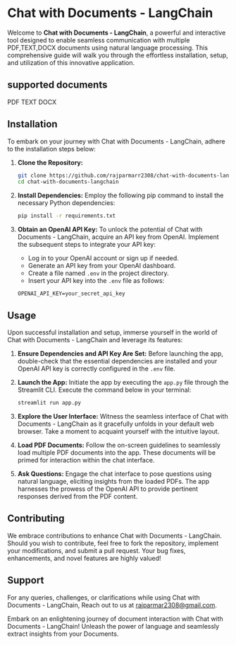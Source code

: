 # Chat with Documents - LangChain

Welcome to **Chat with Documents - LangChain**, a powerful and interactive tool designed to enable seamless communication with multiple PDF,TEXT,DOCX documents using natural language processing. This comprehensive guide will walk you through the effortless installation, setup, and utilization of this innovative application.

## supported documents

PDF
TEXT
DOCX

## Installation

To embark on your journey with Chat with Documents - LangChain, adhere to the installation steps below:

1. **Clone the Repository:**
    ```bash
    git clone https://github.com/rajparmarr2308/chat-with-documents-langchain.git
    cd chat-with-documents-langchain
    ```

2. **Install Dependencies:**
    Employ the following pip command to install the necessary Python dependencies:
    ```bash
    pip install -r requirements.txt
    ```

3. **Obtain an OpenAI API Key:**
    To unlock the potential of Chat with Documents - LangChain, acquire an API key from OpenAI. Implement the subsequent steps to integrate your API key:
    - Log in to your OpenAI account or sign up if needed.
    - Generate an API key from your OpenAI dashboard.
    - Create a file named `.env` in the project directory.
    - Insert your API key into the `.env` file as follows:
    ```
    OPENAI_API_KEY=your_secret_api_key
    ```

## Usage

Upon successful installation and setup, immerse yourself in the world of Chat with Documents - LangChain and leverage its features:

1. **Ensure Dependencies and API Key Are Set:**
    Before launching the app, double-check that the essential dependencies are installed and your OpenAI API key is correctly configured in the `.env` file.

2. **Launch the App:**
    Initiate the app by executing the `app.py` file through the Streamlit CLI. Execute the command below in your terminal:
    ```bash
    streamlit run app.py
    ```

3. **Explore the User Interface:**
    Witness the seamless interface of Chat with Documents - LangChain as it gracefully unfolds in your default web browser. Take a moment to acquaint yourself with the intuitive layout.

4. **Load PDF Documents:**
    Follow the on-screen guidelines to seamlessly load multiple PDF documents into the app. These documents will be primed for interaction within the chat interface.

5. **Ask Questions:**
    Engage the chat interface to pose questions using natural language, eliciting insights from the loaded PDFs. The app harnesses the prowess of the OpenAI API to provide pertinent responses derived from the PDF content.

## Contributing

We embrace contributions to enhance Chat with Documents - LangChain. Should you wish to contribute, feel free to fork the repository, implement your modifications, and submit a pull request. Your bug fixes, enhancements, and novel features are highly valued!

## Support

For any queries, challenges, or clarifications while using Chat with Documents - LangChain, Reach out to us at rajparmar2308@gmail.com.

Embark on an enlightening journey of document interaction with Chat with Documents - LangChain! Unleash the power of language and seamlessly extract insights from your Documents.
